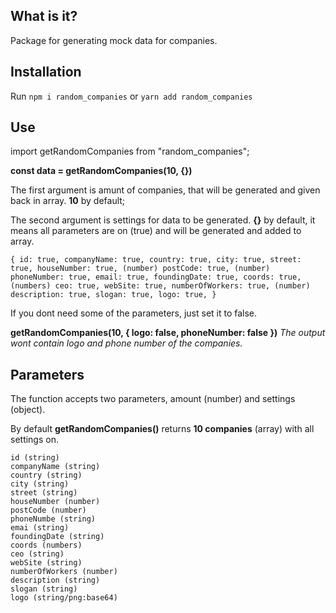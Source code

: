 ## What is it?

Package for generating mock data for companies. 

## Installation

Run `npm i random_companies` or `yarn add random_companies`

## Use

import getRandomCompanies from "random_companies";

**const data = getRandomCompanies(10, {})**

The first argument is amunt of companies, that will be generated and given back in array.
**10** by default;
<br/>

The second argument is settings for data to be generated.
**{}** by default, it means all parameters are on (true) and will be generated and added to array.

`{
    id: true,
    companyName: true,
    country: true,
    city: true,
    street: true,
    houseNumber: true, (number)
    postCode: true, (number)
    phoneNumber: true,
    email: true,
    foundingDate: true,
    coords: true, (numbers)
    ceo: true,
    webSite: true,
    numberOfWorkers: true, (number)
    description: true,
    slogan: true,
    logo: true,
  }`


If you dont need some of the parameters, just set it to false.

**getRandomCompanies(10, { logo: false, phoneNumber: false })**
*The output wont contain logo and phone number of the companies.*

## Parameters

The function accepts two parameters, amount (number) and settings (object).

By default **getRandomCompanies()** returns **10 companies** (array) with all settings on.

    id (string)
    companyName (string)
    country (string)
    city (string)
    street (string)
    houseNumber (number)
    postCode (number)
    phoneNumbe (string)
    emai (string)
    foundingDate (string)
    coords (numbers)
    ceo (string)
    webSite (string)
    numberOfWorkers (number)
    description (string)
    slogan (string)
    logo (string/png:base64)
